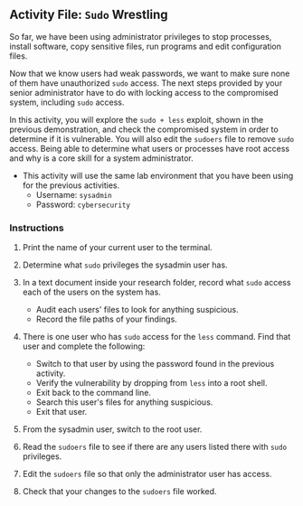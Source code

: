 ## Activity File: `Sudo` Wrestling

So far, we have been using administrator privileges to stop processes, install software, copy sensitive files, run programs and edit configuration files.

Now that we know users had weak passwords, we want to make sure none of them have unauthorized `sudo` access. The next steps provided by your senior administrator have to do with locking access to the compromised system, including `sudo` access.

In this activity, you will explore the `sudo + less` exploit, shown in the previous demonstration, and check the compromised system in order to determine if it is vulnerable. You will also edit the `sudoers` file to remove `sudo` access. Being able to determine what users or processes have root access and why is a core skill for a system administrator.

- This activity will use the same lab environment that you have been using for the previous activities.   
  -  Username: `sysadmin`   
    - Password: `cybersecurity`

### Instructions

1. Print the name of your current user to the terminal.

2. Determine what `sudo` privileges the sysadmin user has.

3. In a text document inside your research folder, record what `sudo` access each of the users on the system has.
    - Audit each users' files to look for anything suspicious.
    - Record the file paths of your findings.

4. There is one user who has `sudo` access for the `less` command. Find that user and complete the following:
    - Switch to that user by using the password found in the previous activity.
    - Verify the vulnerability by dropping from `less` into a root shell.
    - Exit back to the command line.
    - Search this user's files for anything suspicious.
    - Exit that user.

5. From the sysadmin user, switch to the root user.

6. Read the `sudoers` file to see if there are any users listed there with `sudo` privileges.

7. Edit the `sudoers` file so that only the administrator user has access.

8. Check that your changes to the `sudoers` file worked.
